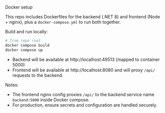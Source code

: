 Docker setup

This repo includes Dockerfiles for the backend (.NET 8) and frontend (Node + nginx), plus a `docker-compose.yml` to run both together.

Build and run locally:

```bash
# from repo root
docker compose build
docker compose up
```

- Backend will be available at http://localhost:49513 (mapped to container 5000)
- Frontend will be available at http://localhost:8080 and will proxy `/api/` requests to the backend.

Notes:
- The frontend nginx config proxies `/api/` to the backend service name `backend:5000` inside Docker compose.
- For production, ensure secrets and configuration are handled securely.
